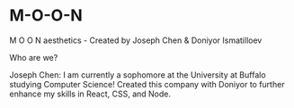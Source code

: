 # M-O-O-N
M O O N aesthetics - Created by Joseph Chen & Doniyor Ismatilloev

Who are we?

Joseph Chen: 
I am currently a sophomore at the University at Buffalo studying Computer Science!
Created this company with Doniyor to further enhance my skills in React, CSS, and Node.
